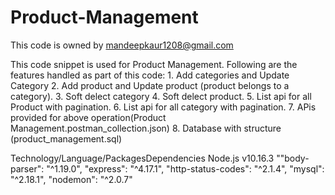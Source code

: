 # Product-Management
This code is owned by mandeepkaur1208@gmail.com


This code snippet is used for Product Management.
Following are the features handled as part of this code:
    1. Add categories and Update Category
    2. Add product and Update product (product belongs to a category).
    3. Soft delect category
    4. Soft delect product.
    5. List api for all Product with pagination.
    6. List api for all category with pagination.
    7. APis provided for above operation(Product Management.postman_collection.json)
    8. Database with structure (product_management.sql)
    
  Technology/Language/PackagesDependencies
  Node.js v10.16.3
    ""body-parser": "^1.19.0",
    "express": "^4.17.1",
    "http-status-codes": "^2.1.4",
    "mysql": "^2.18.1",
    "nodemon": "^2.0.7"

